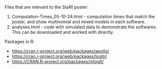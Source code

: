 Files that are relevant to the StaRt poster: 
1. Computation-Times_05-10-24.html - computation times that match the poster, and show multinomial and mixed models in each software. 
2. analyses.html - code with simulated data to demonstrate the softwares. This can be downloaded and worked with directly. 

Packages in R: 
* https://cran.r-project.org/web/packages/apollo/
* https://cran.r-project.org/web/packages/logitr/
* https://CRAN.R-project.org/packages/mlogit/
